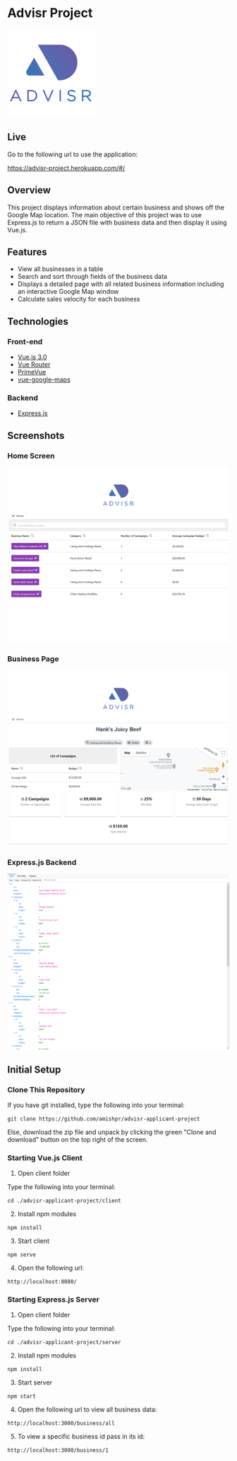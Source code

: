 # Advisr Project
<img src="https://github.com/amishpr/advisr-project/blob/main/client/src/assets/advisrlogo-nobg.png" height="200">

## Live

Go to the following url to use the application:

https://advisr-project.herokuapp.com/#/
## Overview
This project displays information about certain business and shows off the Google Map location. The main objective of this project was to use Express.js to return a JSON file with business data and then display it using Vue.js.

## Features

* View all businesses in a table
* Search and sort through fields of the business data
* Displays a detailed page with all related business information including an interactive Google Map window
* Calculate sales velocity for each business

## Technologies

### Front-end
* [Vue.js 3.0](https://vuejs.org/) 
* [Vue Router](https://router.vuejs.org/)
* [PrimeVue](https://primefaces.org/primevue/showcase/#/)
* [vue-google-maps](https://vue-map.netlify.app/)

### Backend
* [Express.js](https://expressjs.com/)


## Screenshots

### Home Screen

![Home](https://github.com/amishpr/advisr-project/blob/main/screenshots/home.png)

### Business Page

![Business Page](https://github.com/amishpr/advisr-project/blob/main/screenshots/business_page.png)

### Express.js Backend

![Express.js Backend](https://github.com/amishpr/advisr-project/blob/main/screenshots/express.png)
## Initial Setup

### Clone This Repository

If you have git installed, type the following into your terminal:

```
git clone https://github.com/amishpr/advisr-applicant-project
```

Else, download the zip file and unpack by clicking the green "Clone and download" button on the top right of the screen.

### Starting Vue.js Client

1. Open client folder

Type the following into your terminal:

```
cd ./advisr-applicant-project/client
```
2. Install npm modules
```
npm install
```
3. Start client
```
npm serve
```
4. Open the following url:
```
http://localhost:8080/
```

### Starting Express.js Server

1. Open client folder

Type the following into your terminal:

```
cd ./advisr-applicant-project/server
```
2. Install npm modules
```
npm install
```
3. Start server
```
npm start
```
4. Open the following url to view all business data:
```
http://localhost:3000/business/all
```

5. To view a specific business id pass in its id:
```
http://localhost:3000/business/1
```